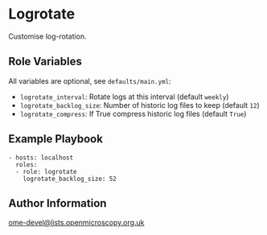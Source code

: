 Logrotate
=========

Customise log-rotation.


Role Variables
--------------

All variables are optional, see `defaults/main.yml`:
- `logrotate_interval`: Rotate logs at this interval (default `weekly`)
- `logrotate_backlog_size`: Number of historic log files to keep (default `12`)
- `logrotate_compress`: If True compress historic log files (default `True`)


Example Playbook
----------------

    - hosts: localhost
      roles:
      - role: logrotate
        logrotate_backlog_size: 52


Author Information
------------------

ome-devel@lists.openmicroscopy.org.uk
